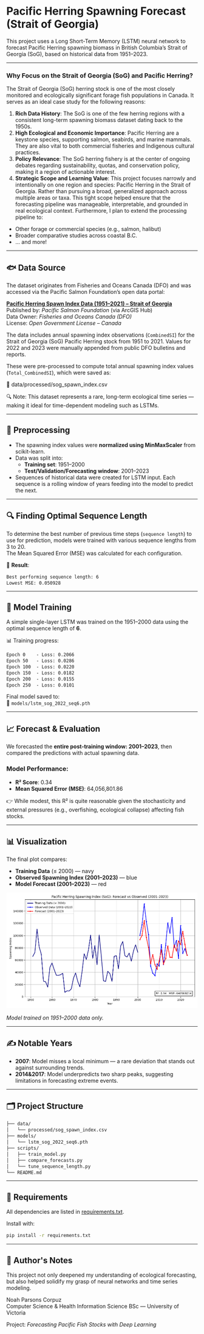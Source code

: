 # Pacific Herring Spawning Forecast (Strait of Georgia)

This project uses a Long Short-Term Memory (LSTM) neural network to forecast Pacific Herring spawning biomass in British Columbia’s Strait of Georgia (SoG), based on historical data from 1951–2023.

---

### Why Focus on the Strait of Georgia (SoG) and Pacific Herring?

The Strait of Georgia (SoG) herring stock is one of the most closely monitored and ecologically significant forage fish populations in Canada. It serves as an ideal case study for the following reasons:

1. **Rich Data History**: The SoG is one of the few herring regions with a consistent long-term spawning biomass dataset dating back to the 1950s.
2. **High Ecological and Economic Importance**: Pacific Herring are a keystone species, supporting salmon, seabirds, and marine mammals. They are also vital to both commercial fisheries and Indigenous cultural practices.
3. **Policy Relevance**: The SoG herring fishery is at the center of ongoing debates regarding sustainability, quotas, and conservation policy, making it a region of actionable interest.
4. **Strategic Scope and Learning Value**: This project focuses narrowly and intentionally on one region and species: Pacific Herring in the Strait of Georgia. Rather than pursuing a broad, generalized approach across multiple areas or taxa. This tight scope helped ensure that the forecasting pipeline was manageable, interpretable, and grounded in real ecological context. Furthermore, I plan to extend the processing pipeline to:
- Other forage or commercial species (e.g., salmon, halibut)
- Broader comparative studies across coastal B.C.
- ... and more!

---

## 🐟 Data Source

The dataset originates from Fisheries and Oceans Canada (DFO) and was accessed via the Pacific Salmon Foundation’s open data portal:

**[Pacific Herring Spawn Index Data (1951–2021) – Strait of Georgia](https://hub.arcgis.com/datasets/psfmarinedata::pacific-herring-spawn-index-data-altered-1951-2021-sog/about)**  
Published by: *Pacific Salmon Foundation* (via ArcGIS Hub)  
Data Owner: *Fisheries and Oceans Canada (DFO)*  
License: *Open Government License – Canada*

The data includes annual spawning index observations (`CombinedSI`) for the Strait of Georgia (SoG) Pacific Herring stock from 1951 to 2021.
Values for 2022 and 2023 were manually appended from public DFO bulletins and reports.

These were pre-processed to compute total annual spawning index values (`Total_CombinedSI`), which were saved as:

📄 data/processed/sog_spawn_index.csv

🔍 Note: This dataset represents a rare, long-term ecological time series — making it ideal for time-dependent modeling such as LSTMs.

---

## 🔧 Preprocessing

- The spawning index values were **normalized using MinMaxScaler** from scikit-learn.
- Data was split into:
  - **Training set**: 1951–2000  
  - **Test/Validation/Forecasting window**: 2001–2023
- Sequences of historical data were created for LSTM input. Each sequence is a rolling window of years feeding into the model to predict the next.

---

## 🔍 Finding Optimal Sequence Length

To determine the best number of previous time steps (`sequence length`) to use for prediction, models were trained with various sequence lengths from 3 to 20.  
The Mean Squared Error (MSE) was calculated for each configuration.

🧪 **Result**:
```text
Best performing sequence length: 6
Lowest MSE: 0.050928
```

---

## 🧠 Model Training

A simple single-layer LSTM was trained on the 1951–2000 data using the optimal sequence length of **6**.

📊 Training progress:
```
Epoch 0    - Loss: 0.2066
Epoch 50   - Loss: 0.0286
Epoch 100  - Loss: 0.0220
Epoch 150  - Loss: 0.0182
Epoch 200  - Loss: 0.0155
Epoch 250  - Loss: 0.0101
```

Final model saved to:  
📁 `models/lstm_sog_2022_seq6.pth`

---

## 📈 Forecast & Evaluation

We forecasted the **entire post-training window: 2001–2023**, then compared the predictions with actual spawning data.

### Model Performance:
- **R² Score**: 0.34  
- **Mean Squared Error (MSE)**: 64,056,801.86

👉 While modest, this R² is quite reasonable given the stochasticity and external pressures (e.g., overfishing, ecological collapse) affecting fish stocks.

---

## 📊 Visualization

The final plot compares:
- **Training Data** (≤ 2000) — navy
- **Observed Spawning Index (2001–2023)** — blue
- **Model Forecast (2001–2023)** — red

![Forecast vs Actual](visualizations/Forecast%20vs%20Observed%20(2001-2023).png)

*Model trained on 1951–2000 data only.*

---

## ✍️ Notable Years

- **2007**: Model misses a local minimum — a rare deviation that stands out against surrounding trends.
- **2014&2017**: Model underpredicts two sharp peaks, suggesting limitations in forecasting extreme events.

---

## 🗂️ Project Structure

```
├── data/
│   └── processed/sog_spawn_index.csv
├── models/
│   └── lstm_sog_2022_seq6.pth
├── scripts/
│   ├── train_model.py
│   ├── compare_forecasts.py
│   └── tune_sequence_length.py
└── README.md
```

---

## 📌 Requirements

All dependencies are listed in [requirements.txt](requirements.txt).

Install with:
```bash
pip install -r requirements.txt
```

---

## 👋 Author's Notes

This project not only deepened my understanding of ecological forecasting, but also helped solidify my grasp of neural networks and time series modeling.

Noah Parsons Corpuz  
Computer Science & Health Information Science BSc — University of Victoria

Project: *Forecasting Pacific Fish Stocks with Deep Learning*
